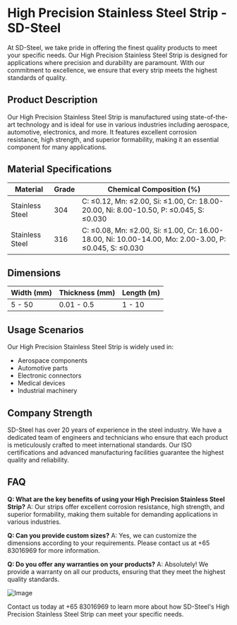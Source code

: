# High Precision Stainless Steel Strip - SD-Steel

At SD-Steel, we take pride in offering the finest quality products to meet your specific needs. Our High Precision Stainless Steel Strip is designed for applications where precision and durability are paramount. With our commitment to excellence, we ensure that every strip meets the highest standards of quality.

## Product Description

Our High Precision Stainless Steel Strip is manufactured using state-of-the-art technology and is ideal for use in various industries including aerospace, automotive, electronics, and more. It features excellent corrosion resistance, high strength, and superior formability, making it an essential component for many applications.

## Material Specifications

| **Material** | **Grade** | **Chemical Composition (%)** |
|--------------|-----------|------------------------------|
| Stainless Steel | 304 | C: ≤0.12, Mn: ≤2.00, Si: ≤1.00, Cr: 18.00-20.00, Ni: 8.00-10.50, P: ≤0.045, S: ≤0.030 |
| Stainless Steel | 316 | C: ≤0.08, Mn: ≤2.00, Si: ≤1.00, Cr: 16.00-18.00, Ni: 10.00-14.00, Mo: 2.00-3.00, P: ≤0.045, S: ≤0.030 |

## Dimensions

| **Width (mm)** | **Thickness (mm)** | **Length (m)** |
|----------------|--------------------|----------------|
| 5 - 50         | 0.01 - 0.5         | 1 - 10        |

## Usage Scenarios

Our High Precision Stainless Steel Strip is widely used in:
- Aerospace components
- Automotive parts
- Electronic connectors
- Medical devices
- Industrial machinery

## Company Strength

SD-Steel has over 20 years of experience in the steel industry. We have a dedicated team of engineers and technicians who ensure that each product is meticulously crafted to meet international standards. Our ISO certifications and advanced manufacturing facilities guarantee the highest quality and reliability.

## FAQ

**Q: What are the key benefits of using your High Precision Stainless Steel Strip?**
A: Our strips offer excellent corrosion resistance, high strength, and superior formability, making them suitable for demanding applications in various industries.

**Q: Can you provide custom sizes?**
A: Yes, we can customize the dimensions according to your requirements. Please contact us at +65 83016969 for more information.

**Q: Do you offer any warranties on your products?**
A: Absolutely! We provide a warranty on all our products, ensuring that they meet the highest quality standards.

![Image](https://github.com/user-attachments/assets/2567258e-e124-4816-932d-1809bd27ef0b)

Contact us today at +65 83016969 to learn more about how SD-Steel's High Precision Stainless Steel Strip can meet your specific needs.